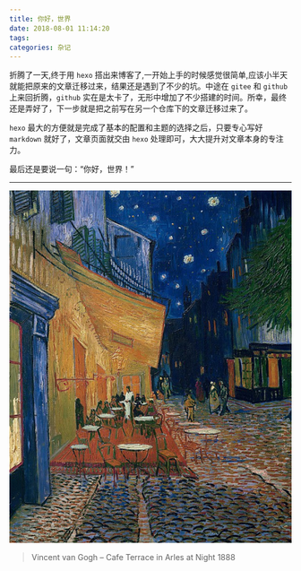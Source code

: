 ```yaml
---
title: 你好，世界
date: 2018-08-01 11:14:20
tags:
categories: 杂记
---
```


折腾了一天,终于用 `hexo` 搭出来博客了,一开始上手的时候感觉很简单,应该小半天就能把原来的文章迁移过来，结果还是遇到了不少的坑。中途在 `gitee` 和 `github` 上来回折腾，`github` 实在是太卡了，无形中增加了不少搭建的时间。所幸，最终还是弄好了，下一步就是把之前写在另一个仓库下的文章迁移过来了。

`hexo` 最大的方便就是完成了基本的配置和主题的选择之后，只要专心写好 `markdown` 就好了，文章页面就交由 `hexo` 处理即可，大大提升对文章本身的专注力。

最后还是要说一句：“你好，世界！”

---

![Cafe Terrace in Arles at Night](你好，世界/1959017488.jpg)
> Vincent van Gogh – Cafe Terrace in Arles at Night 1888

